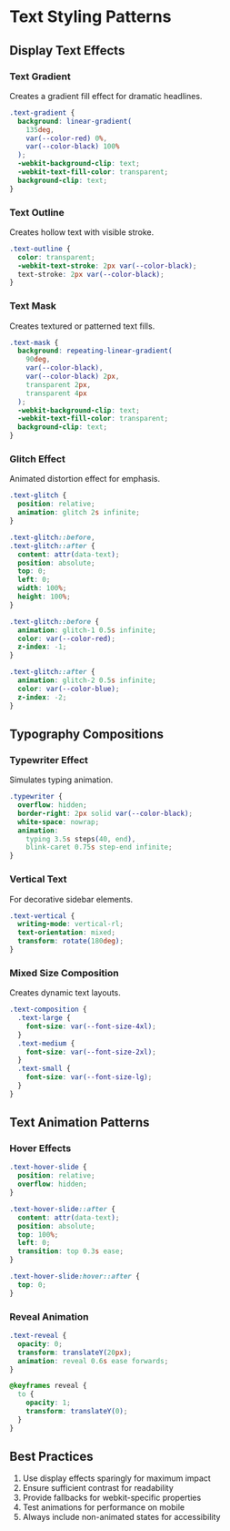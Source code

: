 # Text Styling Patterns

## Display Text Effects

### Text Gradient

Creates a gradient fill effect for dramatic headlines.

```css
.text-gradient {
  background: linear-gradient(
    135deg,
    var(--color-red) 0%,
    var(--color-black) 100%
  );
  -webkit-background-clip: text;
  -webkit-text-fill-color: transparent;
  background-clip: text;
}
```

### Text Outline

Creates hollow text with visible stroke.

```css
.text-outline {
  color: transparent;
  -webkit-text-stroke: 2px var(--color-black);
  text-stroke: 2px var(--color-black);
}
```

### Text Mask

Creates textured or patterned text fills.

```css
.text-mask {
  background: repeating-linear-gradient(
    90deg,
    var(--color-black),
    var(--color-black) 2px,
    transparent 2px,
    transparent 4px
  );
  -webkit-background-clip: text;
  -webkit-text-fill-color: transparent;
  background-clip: text;
}
```

### Glitch Effect

Animated distortion effect for emphasis.

```css
.text-glitch {
  position: relative;
  animation: glitch 2s infinite;
}

.text-glitch::before,
.text-glitch::after {
  content: attr(data-text);
  position: absolute;
  top: 0;
  left: 0;
  width: 100%;
  height: 100%;
}

.text-glitch::before {
  animation: glitch-1 0.5s infinite;
  color: var(--color-red);
  z-index: -1;
}

.text-glitch::after {
  animation: glitch-2 0.5s infinite;
  color: var(--color-blue);
  z-index: -2;
}
```

## Typography Compositions

### Typewriter Effect

Simulates typing animation.

```css
.typewriter {
  overflow: hidden;
  border-right: 2px solid var(--color-black);
  white-space: nowrap;
  animation:
    typing 3.5s steps(40, end),
    blink-caret 0.75s step-end infinite;
}
```

### Vertical Text

For decorative sidebar elements.

```css
.text-vertical {
  writing-mode: vertical-rl;
  text-orientation: mixed;
  transform: rotate(180deg);
}
```

### Mixed Size Composition

Creates dynamic text layouts.

```css
.text-composition {
  .text-large {
    font-size: var(--font-size-4xl);
  }
  .text-medium {
    font-size: var(--font-size-2xl);
  }
  .text-small {
    font-size: var(--font-size-lg);
  }
}
```

## Text Animation Patterns

### Hover Effects

```css
.text-hover-slide {
  position: relative;
  overflow: hidden;
}

.text-hover-slide::after {
  content: attr(data-text);
  position: absolute;
  top: 100%;
  left: 0;
  transition: top 0.3s ease;
}

.text-hover-slide:hover::after {
  top: 0;
}
```

### Reveal Animation

```css
.text-reveal {
  opacity: 0;
  transform: translateY(20px);
  animation: reveal 0.6s ease forwards;
}

@keyframes reveal {
  to {
    opacity: 1;
    transform: translateY(0);
  }
}
```

## Best Practices

1. Use display effects sparingly for maximum impact
2. Ensure sufficient contrast for readability
3. Provide fallbacks for webkit-specific properties
4. Test animations for performance on mobile
5. Always include non-animated states for accessibility
